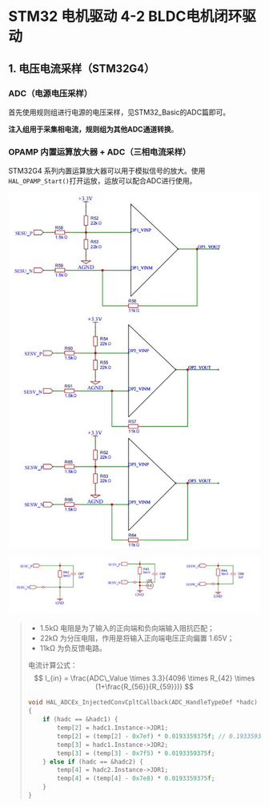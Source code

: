 # STM32 电机驱动 4-2 BLDC电机闭环驱动

## 1. 电压电流采样（STM32G4）

### ADC（电源电压采样）

首先使用规则组进行电源的电压采样，见STM32_Basic的ADC篇即可。

**注入组用于采集相电流，规则组为其他ADC通道转换**。

### OPAMP 内置运算放大器 + ADC（三相电流采样）

STM32G4 系列内置运算放大器可以用于模拟信号的放大。使用`HAL_OPAMP_Start()`打开运放，运放可以配合ADC进行使用。

![NULL](picture_1.jpg)

![NULL](picture_2.jpg)

> - 1.5kΩ 电阻是为了输入的正向端和负向端输入阻抗匹配；
> - 22kΩ 为分压电阻，作用是将输入正向端电压正向偏置 1.65V；
> - 11kΩ 为负反馈电路。
>
> 电流计算公式：
> $$
> I_{in} = \frac{ADC\_Value \times 3.3}{4096 \times R_{42} \times (1+\frac{R_{56}}{R_{59}})}
> $$
>
> ```c
> void HAL_ADCEx_InjectedConvCpltCallback(ADC_HandleTypeDef *hadc)
> {
>     if (hadc == &hadc1) {
>         temp[2] = hadc1.Instance->JDR1;
>         temp[2] = (temp[2] - 0x7ef) * 0.0193359375f; // 0.193359375为运放增益，7ef，7f5，7e8为运放直流偏置
>         temp[3] = hadc1.Instance->JDR2;
>         temp[3] = (temp[3] - 0x7f5) * 0.0193359375f;
>     } else if (hadc == &hadc2) {
>         temp[4] = hadc2.Instance->JDR1;
>         temp[4] = (temp[4] - 0x7e8) * 0.0193359375f;
>     }
> }
> ```

